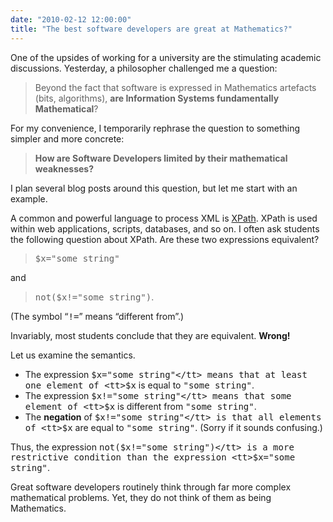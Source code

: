 ```yaml
---
date: "2010-02-12 12:00:00"
title: "The best software developers are great at Mathematics?"
---
```




One of the upsides of working for a university are the stimulating academic discussions. Yesterday, a philosopher challenged me a question:

> Beyond the fact that software is expressed in Mathematics artefacts (bits, algorithms), __are Information Systems fundamentally Mathematical__?


For my convenience, I temporarily rephrase the question to something simpler and more concrete:

> __How are Software Developers limited by their mathematical weaknesses?__


I plan several blog posts around this question, but let me start with an example.

A common and powerful language to process XML is [XPath](https://en.wikipedia.org/wiki/XPath). XPath is used within web applications, scripts, databases, and so on. I often ask students the following question about XPath. Are these two expressions equivalent?

> <tt>$x="some string"</tt>


and

> <tt>not($x!="some string")</tt>.


(The symbol &ldquo;<tt>!=</tt>&rdquo; means &ldquo;different from&rdquo;.)

Invariably, most students conclude that they are equivalent. __Wrong!__

Let us examine the semantics.

- The expression <tt>$x="some string"</tt> means that at least one element of <tt>$x</tt> is equal to <tt>"some string"</tt>.
- The expression <tt>$x!="some string"</tt> means that some element of <tt>$x</tt> is different from <tt>"some string"</tt>.
- The __negation__ of <tt>$x!="some string"</tt> is that all elements of <tt>$x</tt> are equal to <tt>"some string"</tt>. (Sorry if it sounds confusing.)


Thus, the expression <tt>not($x!="some string")</tt> is a  more restrictive condition than the expression <tt>$x="some string"</tt>.

Great software developers routinely think through far more complex mathematical problems. Yet, they do not think of them as being Mathematics.

